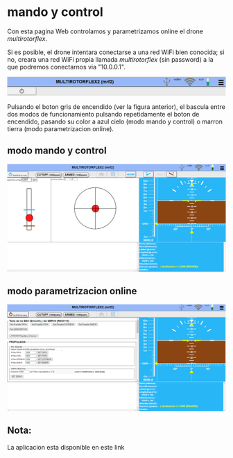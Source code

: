 # mando y control
 Con esta pagina Web controlamos y parametrizamos online el drone *multirotorflex*.  

 Si es posible, el drone intentara conectarse a una red WiFi bien conocida; si no, creara una red WiFi propia llamada *multirotorflex* (sin password) a la que podremos conectarnos via "10.0.0.1".

 ![Primera captura](Captura.PNG)

 Pulsando el boton gris de encendido (ver la figura anterior), el bascula entre dos modos de funcionamiento pulsando repetidamente el boton de encendido, pasando su color a azul cielo (modo mando y control) o marron tierra (modo parametrizacion online).

 ## modo mando y control

![Captura modo cielo](CapturaCielo.png)

 ## modo parametrizacion online

![Captura modo tierra](CapturaTierra.png)

## Nota: 

La aplicacion esta disponible en este link 
